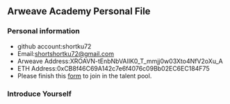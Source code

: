 ## Arweave Academy Personal File

### Personal information

- github account:shortku72
- Email:shortshortku72@gmail.com
- Arweave Address:XROAVN-tEnbNbVAlIK0_T_mmjj0w03Xto4NfV2oXu_A
- ETH Address:0xCB8f46C69A142c7e6f4076c09Bb02EC6EC184F75
- Please finish this [form](https://docs.google.com/forms/d/e/1FAIpQLSfWA5fIIcBgmRppm3jNz5vmf9Mai_QMVil-2pO4r7YKn_Zhtw/viewform?usp=sf_link) to join in the talent pool.

### Introduce Yourself
